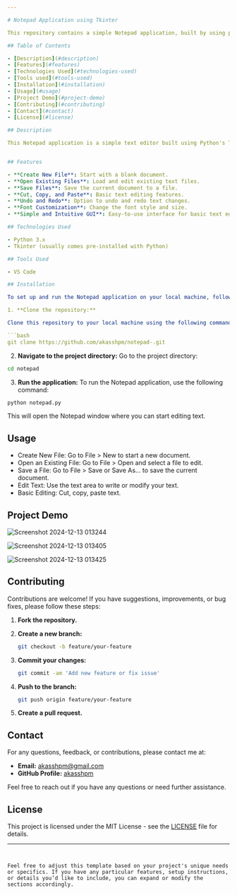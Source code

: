 ```yaml
---

# Notepad Application using Tkinter

This repository contains a simple Notepad application, built by using python's Tkinter library. It serves the user to create, open, save text files.

## Table of Contents

- [Description](#description)
- [Features](#features)
- [Technologies Used](#technologies-used)
- [Tools used](#tools-used)
- [Installation](#installation)
- [Usage](#usage)
- [Project Demo](#project-demo)
- [Contributing](#contributing)
- [Contact](#contact)
- [License](#license)

## Description

This Notepad application is a simple text editor built using Python's Tkinter library. It provides an easy-to-use graphical interface for creating, editing, saving, and opening text files. The application mimics the functionality of a basic Notepad, allowing users to perform common text editing tasks such as writing, editing, cutting, copying, pasting, saving documents, and undoing changes.


## Features

- **Create New File**: Start with a blank document.
- **Open Existing Files**: Load and edit existing text files.
- **Save Files**: Save the current document to a file.
- **Cut, Copy, and Paste**: Basic text editing features.
- **Undo and Redo**: Option to undo and redo text changes.
- **Font Customization**: Change the font style and size.
- **Simple and Intuitive GUI**: Easy-to-use interface for basic text editing.

## Technologies Used

- Python 3.x
- Tkinter (usually comes pre-installed with Python)

## Tools Used

- VS Code 

## Installation

To set up and run the Notepad application on your local machine, follow these steps:

1. **Clone the repository:**

Clone this repository to your local machine using the following command:

```bash
git clone https://github.com/akasshpm/notepad-.git
```

2. **Navigate to the project directory:**
Go to the project directory:

```bash
cd notepad
```
3. **Run the application:**
To run the Notepad application, use the following command:

```bash
python notepad.py
```

This will open the Notepad window where you can start editing text.

## Usage

- Create New File: Go to File > New to start a new document.
- Open an Existing File: Go to File > Open and select a file to edit.
- Save a File: Go to File > Save or Save As... to save the current document.
- Edit Text: Use the text area to write or modify your text.
- Basic Editing: Cut, copy, paste text.

 ## Project Demo
 
![Screenshot 2024-12-13 013244](https://github.com/user-attachments/assets/6fcfed66-4695-4144-a267-413bab64ab40)

![Screenshot 2024-12-13 013405](https://github.com/user-attachments/assets/57d9f7e6-8d40-4c9a-b4c2-ce6a5bd0b3ee)

![Screenshot 2024-12-13 013425](https://github.com/user-attachments/assets/62a3cd2c-a64c-4401-aab1-b9a5cdfab82e)


## Contributing


Contributions are welcome! If you have suggestions, improvements, or bug fixes, please follow these steps:

1. **Fork the repository.**
2. **Create a new branch:**

   ```bash
   git checkout -b feature/your-feature
   ```

3. **Commit your changes:**

   ```bash
   git commit -am 'Add new feature or fix issue'
   ```

4. **Push to the branch:**

   ```bash
   git push origin feature/your-feature
   ```

5. **Create a pull request.**

## Contact

For any questions, feedback, or contributions, please contact me at:

- **Email:** akasshpm@gmail.com
- **GitHub Profile:** [akasshpm](https://github.com/akasshpm)

Feel free to reach out if you have any questions or need further assistance.

## License

This project is licensed under the MIT License - see the [LICENSE](LICENSE) file for details.

---
```


Feel free to adjust this template based on your project's unique needs or specifics. If you have any particular features, setup instructions, or details you’d like to include, you can expand or modify the sections accordingly.
